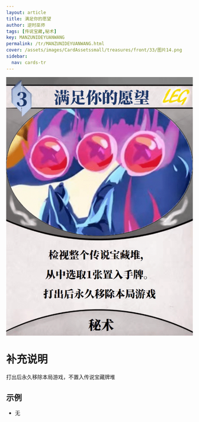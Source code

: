 ```yaml
---
layout: article
title: 满足你的愿望
author: 逆时巫师
tags: [传说宝藏,秘术]
key: MANZUNIDEYUANWANG
permalink: /tr/MANZUNIDEYUANWANG.html
cover: /assets/images/CardAssetssmall/treasures/front/33/图片14.png
sidebar:
  nav: cards-tr
---
```

![](/assets/images/CardAssets/treasures/front/33/图片14.png)

# 补充说明
打出后永久移除本局游戏，不置入传说宝藏牌堆


## 示例
* 无